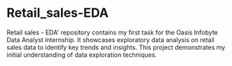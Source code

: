 # Retail_sales-EDA
Retail sales - EDA' repository contains my first task for the Oasis Infobyte Data Analyst internship. It showcases exploratory data analysis on retail sales data to identify key trends and insights. This project demonstrates my initial understanding of data exploration techniques.

  
